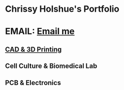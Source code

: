 # Chrissy Holshue's Portfolio
# EMAIL: <a href="mailto:ChrissyHolshue@outlook.com">Email me<a/>

  ## <a href="3Dprinting.html" title="CAD & 3D Printing Projects"> CAD & 3D Printing</a>

## Cell Culture & Biomedical Lab

## PCB & Electronics
